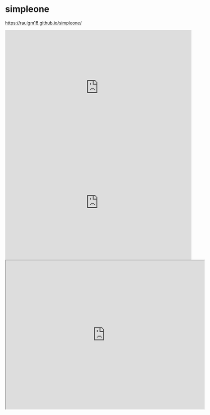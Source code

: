 # simpleone

https://raulgm18.github.io/simpleone/


<iframe width="600" height="371" seamless frameborder="0" scrolling="no" src="https://docs.google.com/spreadsheets/d/e/2PACX-1vT5IJXYa2BUPGEF8GtxxY0qj6ECZi_QEoUYZc6bYUiToL57id3lNYPyLSSuv6uVg9hUejF758RE_k0N/pubchart?oid=592911189&amp;format=interactive"></iframe>

<iframe width="600" height="371" seamless frameborder="0" scrolling="no" src="https://docs.google.com/spreadsheets/d/e/2PACX-1vTKrRwlsrG4jiEPevBH9F6Qig1gA4kEA58U0aU1tCgK4Rk6WmDxPeWairsUNco4VH1e9eRNif42jNjV/pubchart?oid=557199677&amp;format=interactive"></iframe>

<iframe src="https://www.google.com/maps/d/u/0/embed?mid=1PGldItuxs5SHDJMLxfCS_nlgbxM" width="640" height="480"></iframe>
